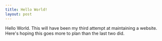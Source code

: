 ```yaml
---
title: Hello World!
layout: post
---
```


<div class="message">
Hello World.  This will have been my third attempt at maintaining a website.
Here's hoping this goes more to plan than the last two did.
</div>
